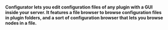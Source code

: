 #### Configurator lets you edit configuration files of any plugin with a GUI inside your server. It features a file browser to browse configuration files in plugin folders, and a sort of configuration browser that lets you browse nodes in a file.